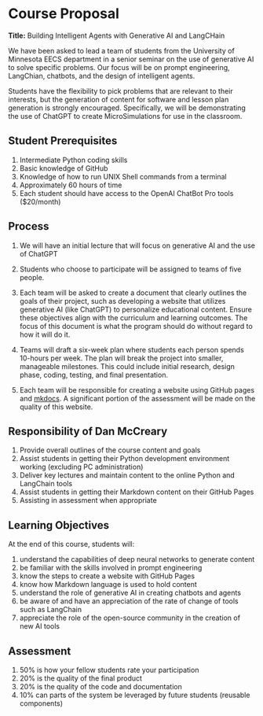 # Course Proposal

**Title:** Building Intelligent Agents with Generative AI and LangCHain

We have been asked to lead a team of students from the University of Minnesota EECS department in a senior seminar on the use of generative AI to solve specific problems.  Our focus will be on prompt engineering, LangChian, chatbots, and the design of intelligent agents.

Students have the flexibility to pick problems that are relevant to their interests, but the generation of content for software and lesson plan generation is strongly encouraged.  Specifically, we will be demonstrating the use of ChatGPT to create MicroSimulations for use in the classroom.

## Student Prerequisites

1. Intermediate Python coding skills
2. Basic knowledge of GitHub
3. Knowledge of how to run UNIX Shell commands from a terminal
4. Approximately 60 hours of time
5. Each student should have access to the OpenAI ChatBot Pro tools ($20/month)

## Process

1. We will have an initial lecture that will focus on generative AI and the use of ChatGPT

2. Students who choose to participate will be assigned to teams of five people. 

3. Each team will be asked to create a document that clearly outlines the goals of their project, such as developing a website that utilizes generative AI (like ChatGPT) to personalize educational content. Ensure these objectives align with the curriculum and learning outcomes.  The focus of this document is what the program should do without regard to how it will do it.

4. Teams will draft a six-week plan where students each person spends 10-hours per week.  The plan will break the project into smaller, manageable milestones. This could include initial research, design phase, coding, testing, and final presentation.

5. Each team will be responsible for creating a website using GitHub pages and [mkdocs](http://mkdocs.org).  A significant
portion of the assessment will be made on the quality of this website.

## Responsibility of Dan McCreary

1. Provide overall outlines of the course content and goals
2. Assist students in getting their Python development environment working (excluding PC administration)
3. Deliver key lectures and maintain content to the online Python and LangChain tools
4. Assist students in getting their Markdown content on their GitHub Pages
5. Assisting in assessment when appropriate

## Learning Objectives

At the end of this course, students will:

1. understand the capabilities of deep neural networks to generate content
2. be familiar with the skills involved in prompt engineering
3. know the steps to create a website with GitHub Pages
4. know how Markdown language is used to hold content
5. understand the role of generative AI in creating chatbots and agents
6. be aware of and have an appreciation of the rate of change of tools such as LangChain
7. appreciate the role of the open-source community in the creation of new AI tools


## Assessment

1. 50% is how your fellow students rate your participation
2. 20% is the quality of the final product
3. 20% is the quality of the code and documentation
4. 10% can parts of the system be leveraged by future students (reusable components)


